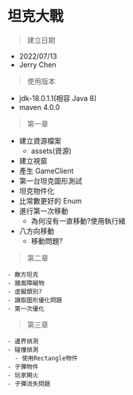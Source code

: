 # 坦克大戰

> 建立日期

- 2022/07/13
- Jerry Chen

> 使用版本

- jdk-18.0.1.1(相容 Java 8)
- maven 4.0.0

> 第一章

- 建立資源檔案
  - assets(資源)
- 建立視窗
- 產生 GameClient
- 第一台坦克圖形測試
- 坦克物件化
- 比常數更好的 Enum
- 進行第一次移動
  - 為何沒有一直移動?使用執行緒
- 八方向移動
  - 移動問題?

> 第二章

    - 敵方坦克
    - 牆面障礙物
    - 虛擬類別?
    - 讀取圖形優化問題
    - 第一次優化

> 第三章

    - 邊界偵測
    - 碰撞偵測
      - 使用Rectangle物件
    - 子彈物件
    - 玩家開火
    - 子彈消失問題
